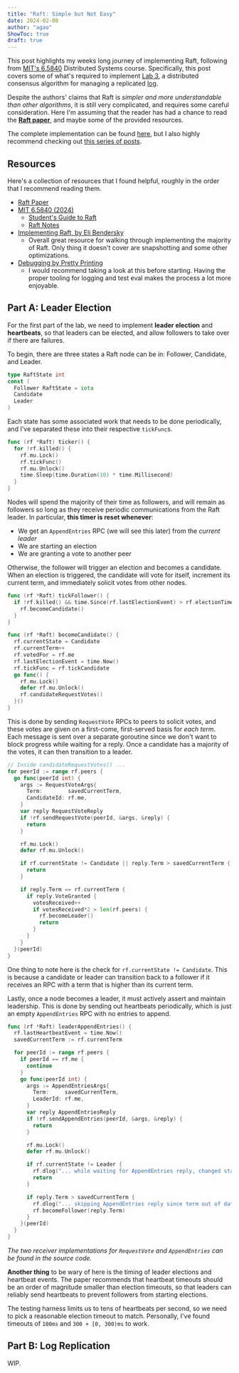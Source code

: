 ```yaml
---
title: "Raft: Simple but Not Easy"
date: 2024-02-08
author: "agao"
ShowToc: true
draft: true
---
```


This post highlights my weeks long journey of implementing Raft, following from [MIT's 6.5840](https://pdos.csail.mit.edu/6.824/) Distributed Systems course. Specifically, this post covers some of what's required to implement [Lab 3](https://pdos.csail.mit.edu/6.824/labs/lab-raft.html), a distributed consensus algorithm for managing a replicated [log](https://en.wikipedia.org/wiki/Transaction_log).

Despite the authors' claims that Raft is _simpler and more understandable than other algorithms_, it is still very complicated, and requires some careful consideration. Here I'm assuming that the reader has had a chance to read the [**Raft paper**](https://raft.github.io/raft.pdf), and maybe some of the provided resources.

The complete implementation can be found [here](https://github.com/algao1/6.5840), but I also highly recommend checking out [this series of posts](https://eli.thegreenplace.net/2020/implementing-raft-part-0-introduction/).

## Resources

Here's a collection of resources that I found helpful, roughly in the order that I recommend reading them.

- [Raft Paper](https://pdos.csail.mit.edu/6.824/papers/raft-extended.pdf)
- [MIT 6.5840 (2024)](https://pdos.csail.mit.edu/6.824/)
  - [Student's Guide to Raft](https://thesquareplanet.com/blog/students-guide-to-raft/)
  - [Raft Notes](https://pdos.csail.mit.edu/6.824/notes/l-raft-QA.txt)
- [Implementing Raft, by Eli Bendersky](https://eli.thegreenplace.net/2020/implementing-raft-part-0-introduction/)
  - Overall great resource for walking through implementing the majority of Raft. Only thing it doesn't cover are snapshotting and some other optimizations.
- [Debugging by Pretty Printing](https://blog.josejg.com/debugging-pretty/)
  - I would recommend taking a look at this before starting. Having the proper tooling for logging and test eval makes the process a lot more enjoyable.

## Part A: Leader Election

For the first part of the lab, we need to implement **leader election** and **heartbeats**, so that leaders can be elected, and allow followers to take over if there are failures.

To begin, there are three states a Raft node can be in: Follower, Candidate, and Leader.

```go
type RaftState int
const (
  Follower RaftState = iota
  Candidate
  Leader
)
```

Each state has some associated work that needs to be done periodically, and I've separated these into their respective `tickFunc`s.

```go
func (rf *Raft) ticker() {
  for !rf.killed() {
    rf.mu.Lock()
    rf.tickFunc()
    rf.mu.Unlock()
    time.Sleep(time.Duration(10) * time.Millisecond)
  }
}
```

Nodes will spend the majority of their time as followers, and will remain as followers so long as they receive periodic communications from the Raft leader. In particular, **this timer is reset whenever**:

- We get an `AppendEntries` RPC (we will see this later) from the _current leader_
- We are starting an election
- We are granting a vote to another peer

Otherwise, the follower will trigger an election and becomes a candidate. When an election is triggered, the candidate will vote for itself, increment its current term, and immediately solicit votes from other nodes.

```go
func (rf *Raft) tickFollower() {
  if !rf.killed() && time.Since(rf.lastElectionEvent) > rf.electionTimeout() {
    rf.becomeCandidate()
  }
}

func (rf *Raft) becomeCandidate() {
  rf.currentState = Candidate
  rf.currentTerm++
  rf.votedFor = rf.me
  rf.lastElectionEvent = time.Now()
  rf.tickFunc = rf.tickCandidate
  go func() {
    rf.mu.Lock()
    defer rf.mu.Unlock()
    rf.candidateRequestVotes()
  }()
}
```

This is done by sending `RequestVote` RPCs to peers to solicit votes, and these votes are given on a first-come, first-served basis for _each term_. Each message is sent over a separate goroutine since we don't want to block progress while waiting for a reply. Once a candidate has a majority of the votes, it can then transition to a leader.

```go
// Inside candidateRequestVotes() ...
for peerId := range rf.peers {
  go func(peerId int) {
    args := RequestVoteArgs{
      Term:        savedCurrentTerm,
      CandidateId: rf.me,
    }
    var reply RequestVoteReply
    if !rf.sendRequestVote(peerId, &args, &reply) {
      return
    }

    rf.mu.Lock()
    defer rf.mu.Unlock()

    if rf.currentState != Candidate || reply.Term > savedCurrentTerm {
      return
    }

    if reply.Term == rf.currentTerm {
      if reply.VoteGranted {
        votesReceived++
        if votesReceived*2 > len(rf.peers) {
          rf.becomeLeader()
          return
        }
      }
    }
  }(peerId)
}
```

One thing to note here is the check for `rf.currentState != Candidate`. This is because a candidate or leader can transition back to a follower if it receives an RPC with a term that is higher than its current term.

Lastly, once a node becomes a leader, it must actively assert and maintain leadership. This is done by sending out heartbeats periodically, which is just an empty `AppendEntries` RPC with no entries to append.

```go
func (rf *Raft) leaderAppendEntries() {
  rf.lastHeartbeatEvent = time.Now()
  savedCurrentTerm := rf.currentTerm

  for peerId := range rf.peers {
    if peerId == rf.me {
      continue
    }
    go func(peerId int) {
      args := AppendEntriesArgs{
        Term:     savedCurrentTerm,
        LeaderId: rf.me,
      }
      var reply AppendEntriesReply
      if !rf.sendAppendEntries(peerId, &args, &reply) {
        return
      }

      rf.mu.Lock()
      defer rf.mu.Unlock()

      if rf.currentState != Leader {
        rf.dlog("... while waiting for AppendEntries reply, changed state=%v", rf.currentState)
        return
      }

      if reply.Term > savedCurrentTerm {
        rf.dlog("... skipping AppendEntries reply since term out of date")
        rf.becomeFollower(reply.Term)
      }
    }(peerId)
  }
}
```

_The two receiver implementations for `RequestVote` and `AppendEntries` can be found in the source code._

**Another thing** to be wary of here is the timing of leader elections and heartbeat events. The paper recommends that heartbeat timeouts should be an order of magnitude smaller than election timeouts, so that leaders can reliably send heartbeats to prevent followers from starting elections.

The testing harness limits us to tens of heartbeats per second, so we need to pick a reasonable election timeout to match. Personally, I've found timeouts of `100ms` and `300 + [0, 300)ms` to work.

## Part B: Log Replication

WIP.
